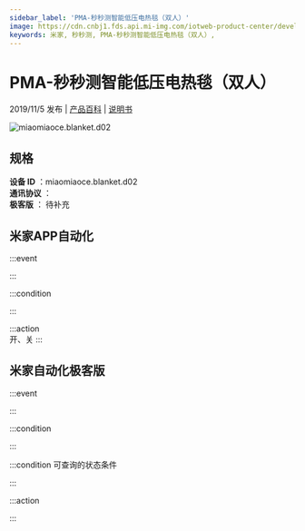 ```yaml
---
sidebar_label: 'PMA-秒秒测智能低压电热毯（双人）'
image: https://cdn.cnbj1.fds.api.mi-img.com/iotweb-product-center/developer_1566782966921FnCB7VWS.png?GalaxyAccessKeyId=AKVGLQWBOVIRQ3XLEW&Expires=9223372036854775807&Signature=hHyrt7v5Dzstqu/y4LoDGrRq6X8=
keywords: 米家, 秒秒测, PMA-秒秒测智能低压电热毯（双人）, 
---
```

# PMA-秒秒测智能低压电热毯（双人）

2019/11/5 发布 | [产品百科](https://home.mi.com/webapp/content/baike/product/index.html?model=miaomiaoce.blanket.d02/) | [说明书](https://home.mi.com/views/introduction.html?model=miaomiaoce.blanket.d02&region=cn)

![miaomiaoce.blanket.d02](https://cdn.cnbj1.fds.api.mi-img.com/iotweb-product-center/developer_1566782966921FnCB7VWS.png?GalaxyAccessKeyId=AKVGLQWBOVIRQ3XLEW&Expires=9223372036854775807&Signature=hHyrt7v5Dzstqu/y4LoDGrRq6X8=)

## 规格  
> 
**设备 ID** ：miaomiaoce.blanket.d02  
**通讯协议** ：  
**极客版**  ： 待补充 


## 米家APP自动化  

:::event  

:::

:::condition  

:::

:::action   
开、关
:::

## 米家自动化极客版  

:::event  

:::

:::condition  

:::

:::condition 可查询的状态条件  

:::

:::action  

:::

        
